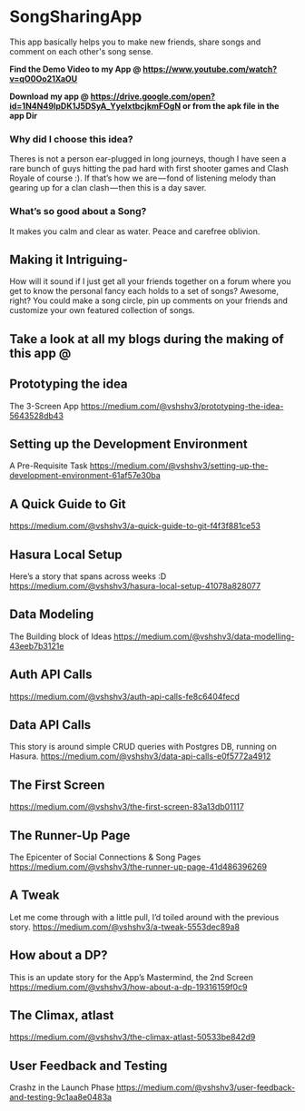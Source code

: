# SongSharingApp


This app basically helps you to make new friends, share songs and comment on each other's song sense. 

**Find the Demo Video to my App @ https://www.youtube.com/watch?v=qO0Oo21XaOU**

**Download my app @ https://drive.google.com/open?id=1N4N49IpDK1J5DSyA_YyelxtbcjkmFOgN or from the apk file in the app Dir**

### Why did I choose this idea?

Theres is not a person ear-plugged in long journeys, though I have seen a rare bunch of guys hitting the pad hard with first shooter games and Clash Royale of course :). If that’s how we are — fond of listening melody than gearing up for a clan clash — then this is a day saver.

### What’s so good about a Song?

It makes you calm and clear as water. Peace and carefree oblivion.

## Making it Intriguing-

How will it sound if I just get all your friends together on a forum where you get to know the personal fancy each holds to a set of songs? Awesome, right? You could make a song circle, pin up comments on your friends and customize your own featured collection of songs.



## Take a look at all my blogs during the making of this app @

## Prototyping the idea
The 3-Screen App https://medium.com/@vshshv3/prototyping-the-idea-5643528db43

## Setting up the Development Environment
A Pre-Requisite Task https://medium.com/@vshshv3/setting-up-the-development-environment-61af57e30ba

## A Quick Guide to Git
https://medium.com/@vshshv3/a-quick-guide-to-git-f4f3f881ce53

## Hasura Local Setup
Here’s a story that spans across weeks :D
https://medium.com/@vshshv3/hasura-local-setup-41078a828077


## Data Modeling
The Building block of Ideas
https://medium.com/@vshshv3/data-modelling-43eeb7b3121e


## Auth API Calls
https://medium.com/@vshshv3/auth-api-calls-fe8c6404fecd

## Data API Calls
This story is around simple CRUD queries with Postgres DB, running on Hasura.
https://medium.com/@vshshv3/data-api-calls-e0f5772a4912

## The First Screen
https://medium.com/@vshshv3/the-first-screen-83a13db01117

## The Runner-Up Page
The Epicenter of Social Connections & Song Pages
https://medium.com/@vshshv3/the-runner-up-page-41d486396269

## A Tweak
Let me come through with a little pull, I’d toiled around with the previous story.
https://medium.com/@vshshv3/a-tweak-5553dec89a8

## How about a DP?
This is an update story for the App’s Mastermind, the 2nd Screen
https://medium.com/@vshshv3/how-about-a-dp-19316159f0c9

## The Climax, atlast
https://medium.com/@vshshv3/the-climax-atlast-50533be842d9


## User Feedback and Testing
Crashz in the Launch Phase
https://medium.com/@vshshv3/user-feedback-and-testing-9c1aa8e0483a
